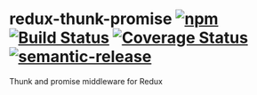 # redux-thunk-promise [![npm](https://img.shields.io/npm/v/redux-thunk-promise.svg?style=flat)](https://www.npmjs.com/package/redux-thunk-promise) [![Build Status](https://travis-ci.org/nanovazquez/redux-thunk-promise.svg?branch=master)](https://travis-ci.org/nanovazquez/redux-thunk-promise) [![Coverage Status](https://coveralls.io/repos/github/nanovazquez/redux-thunk-promise/badge.svg?branch=master)](https://coveralls.io/github/nanovazquez/redux-thunk-promise?branch=master) [![semantic-release](https://img.shields.io/badge/%20%20%F0%9F%93%A6%F0%9F%9A%80-semantic--release-e10079.svg)](https://github.com/semantic-release/semantic-release)

Thunk and promise middleware for Redux
